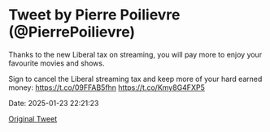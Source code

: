 # Tweet by Pierre Poilievre (@PierrePoilievre)

Thanks to the new Liberal tax on streaming, you will pay more to enjoy your favourite movies and shows.

Sign to cancel the Liberal streaming tax and keep more of your hard earned money: https://t.co/09FFAB5fhn https://t.co/Kmy8G4FXP5

Date: 2025-01-23 22:21:23

[Original Tweet](https://x.com/PierrePoilievre/status/1882554245960146945)
